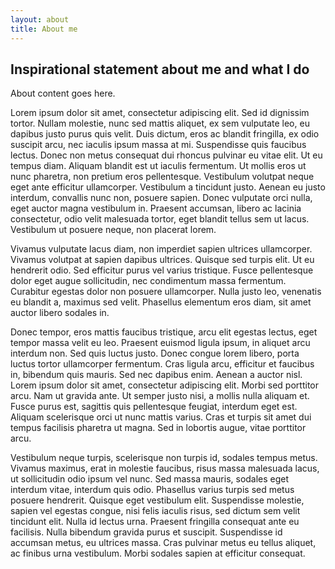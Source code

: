 ```yaml
---
layout: about
title: About me
---
```


## Inspirational statement about me and what I do

About content goes here.

Lorem ipsum dolor sit amet, consectetur adipiscing elit. Sed id dignissim tortor. Nullam molestie, nunc sed mattis aliquet, ex sem vulputate leo, eu dapibus justo purus quis velit. Duis dictum, eros ac blandit fringilla, ex odio suscipit arcu, nec iaculis ipsum massa at mi. Suspendisse quis faucibus lectus. Donec non metus consequat dui rhoncus pulvinar eu vitae elit. Ut eu tempus diam. Aliquam blandit est ut iaculis fermentum. Ut mollis eros ut nunc pharetra, non pretium eros pellentesque. Vestibulum volutpat neque eget ante efficitur ullamcorper. Vestibulum a tincidunt justo. Aenean eu justo interdum, convallis nunc non, posuere sapien. Donec vulputate orci nulla, eget auctor magna vestibulum in. Praesent accumsan, libero ac lacinia consectetur, odio velit malesuada tortor, eget blandit tellus sem ut lacus. Vestibulum ut posuere neque, non placerat lorem.

Vivamus vulputate lacus diam, non imperdiet sapien ultrices ullamcorper. Vivamus volutpat at sapien dapibus ultrices. Quisque sed turpis elit. Ut eu hendrerit odio. Sed efficitur purus vel varius tristique. Fusce pellentesque dolor eget augue sollicitudin, nec condimentum massa fermentum. Curabitur egestas dolor non posuere ullamcorper. Nulla justo leo, venenatis eu blandit a, maximus sed velit. Phasellus elementum eros diam, sit amet auctor libero sodales in.

Donec tempor, eros mattis faucibus tristique, arcu elit egestas lectus, eget tempor massa velit eu leo. Praesent euismod ligula ipsum, in aliquet arcu interdum non. Sed quis luctus justo. Donec congue lorem libero, porta luctus tortor ullamcorper fermentum. Cras ligula arcu, efficitur et faucibus in, bibendum quis mauris. Sed nec dapibus enim. Aenean a auctor nisl. Lorem ipsum dolor sit amet, consectetur adipiscing elit. Morbi sed porttitor arcu. Nam ut gravida ante. Ut semper justo nisi, a mollis nulla aliquam et. Fusce purus est, sagittis quis pellentesque feugiat, interdum eget est. Aliquam scelerisque orci ut nunc mattis varius. Cras et turpis sit amet dui tempus facilisis pharetra ut magna. Sed in lobortis augue, vitae porttitor arcu.

Vestibulum neque turpis, scelerisque non turpis id, sodales tempus metus. Vivamus maximus, erat in molestie faucibus, risus massa malesuada lacus, ut sollicitudin odio ipsum vel nunc. Sed massa mauris, sodales eget interdum vitae, interdum quis odio. Phasellus varius turpis sed metus posuere hendrerit. Quisque eget vestibulum elit. Suspendisse molestie, sapien vel egestas congue, nisi felis iaculis risus, sed dictum sem velit tincidunt elit. Nulla id lectus urna. Praesent fringilla consequat ante eu facilisis. Nulla bibendum gravida purus et suscipit. Suspendisse id accumsan metus, eu ultrices massa. Cras pulvinar metus eu tellus aliquet, ac finibus urna vestibulum. Morbi sodales sapien at efficitur consequat.